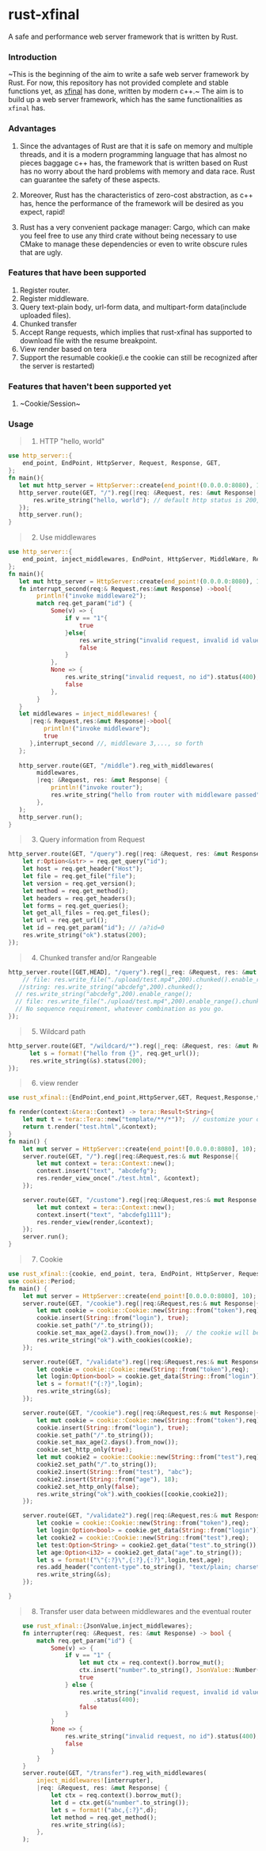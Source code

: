 # rust-xfinal
A safe and performance web server framework that is written by Rust.

### Introduction
~This is the beginning of the aim to write a safe web server framework by Rust. For now, this repository has not provided complete and stable functions yet, as [xfinal](https://github.com/xmh0511/xfinal) has done, written by modern c++.~ The aim is to build up a web server framework, which has the same functionalities as `xfinal` has.

### Advantages 
1. Since the advantages of Rust are that it is safe on memory and multiple threads, and it is a modern programming language that has almost no pieces baggage c++ has, the framework that is written based on Rust has no worry about the hard problems with memory and data race. Rust can guarantee the safety of these aspects. 

2. Moreover, Rust has the characteristics of zero-cost abstraction, as c++ has, hence the performance of the framework will be desired as you expect, rapid! 

3. Rust has a very convenient package manager: Cargo, which can make you feel free to use any third crate without being necessary to use CMake to manage these dependencies or even to write obscure rules that are ugly. 


### Features that have been supported
1. Register router.
2. Register middleware.
3. Query text-plain body, url-form data, and multipart-form data(include uploaded files).
4. Chunked transfer
5. Accept Range requests, which implies that rust-xfinal has supported to download file with the resume breakpoint.
6. View render based on tera
7. Support the resumable cookie(i.e the cookie can still be recognized after the server is restarted)

### Features that haven't been supported yet
1. ~Cookie/Session~

### Usage
> 1. HTTP "hello, world"
````rust
use http_server::{
    end_point, EndPoint, HttpServer, Request, Response, GET,
};
fn main(){
   let mut http_server = HttpServer::create(end_point!(0.0.0.0:8080), 10);
   http_server.route(GET, "/").reg(|req: &Request, res: &mut Response| {
       res.write_string("hello, world"); // default http status is 200, you can also specify it.
   });
   http_server.run();
}
````

> 2. Use middlewares
````rust
use http_server::{
    end_point, inject_middlewares, EndPoint, HttpServer, MiddleWare, Request, Response, GET,
};
fn main(){
   let mut http_server = HttpServer::create(end_point!(0.0.0.0:8080), 10);
   fn interrupt_second(req:& Request,res:&mut Response) ->bool{
        println!("invoke middleware2");
        match req.get_param("id") {
            Some(v) => {
                if v == "1"{
                    true
                }else{
                    res.write_string("invalid request, invalid id value").status(400);
                    false
                }
            },
            None => {
                res.write_string("invalid request, no id").status(400);
                false
            },
        }
   }
   let middlewares = inject_middlewares! {
      |req:& Request,res:&mut Response|->bool{
          println!("invoke middleware");
          true
      },interrupt_second //, middleware 3,..., so forth
   };
   
   http_server.route(GET, "/middle").reg_with_middlewares(
        middlewares,
        |req: &Request, res: &mut Response| {
            println!("invoke router");
            res.write_string("hello from router with middleware passed");
        },
   );
   http_server.run();
}
````

> 3. Query information from Request
````rust
http_server.route(GET, "/query").reg(|req: &Request, res: &mut Response| {
    let r:Option<&str> = req.get_query("id");
    let host = req.get_header("Host");
    let file = req.get_file("file");
    let version = req.get_version();
    let method = req.get_method();
    let headers = req.get_headers();
    let forms = req.get_queries();
    let get_all_files = req.get_files();
    let url = req.get_url();
    let id = req.get_param("id"); // /a?id=0
    res.write_string("ok").status(200);
});
````
> 4. Chunked transfer and/or Rangeable
````rust
http_server.route([GET,HEAD], "/query").reg(|_req: &Request, res: &mut Response| {
    // file: res.write_file("./upload/test.mp4",200).chunked().enable_range();
   //string: res.write_string("abcdefg",200).chunked();
  // res.write_string("abcdefg",200).enable_range();
  // file: res.write_file("./upload/test.mp4",200).enable_range().chunked();
  // No sequence requirement, whatever combination as you go.
});
````
>5. Wildcard path
````rust
http_server.route(GET, "/wildcard/*").reg(|_req: &Request, res: &mut Response|{
      let s = format!("hello from {}", req.get_url());
      res.write_string(&s).status(200);
});
````
>6. view render
````rust
use rust_xfinal::{EndPoint,end_point,HttpServer,GET, Request,Response,tera};

fn render(context:&tera::Context) -> tera::Result<String>{
	let mut t = tera::Tera::new("template/**/*")?;  // customize your own tera whatever you want
	return t.render("test.html",&context);
}
fn main() {
	let mut server = HttpServer::create(end_point![0.0.0.0:8080], 10);
	server.route(GET, "/").reg(|req:&Request,res:& mut Response|{
		let mut context = tera::Context::new();
		context.insert("text", "abcdefg");
		res.render_view_once("./test.html", &context);
	});

	server.route(GET, "/custome").reg(|req:&Request,res:& mut Response|{
		let mut context = tera::Context::new();
		context.insert("text", "abcdefg1111");
		res.render_view(render,&context);
	});
	server.run();
}
````
>7. Cookie
````rust
use rust_xfinal::{cookie, end_point, tera, EndPoint, HttpServer, Request, Response, GET};
use cookie::Period;
fn main() {
	let mut server = HttpServer::create(end_point![0.0.0.0:8080], 10);
	server.route(GET, "/cookie").reg(|req:&Request,res:& mut Response|{
    	let mut cookie = cookie::Cookie::new(String::from("token"),req);
    	cookie.insert(String::from("login"), true);
    	cookie.set_path("/".to_string());
    	cookie.set_max_age(2.days().from_now());  // the cookie will be expired after 2 days  
    	res.write_string("ok").with_cookies(cookie);
    });

	server.route(GET, "/validate").reg(|req:&Request,res:& mut Response|{
    	let cookie = cookie::Cookie::new(String::from("token"),req);
    	let login:Option<bool> = cookie.get_data(String::from("login"));
    	let s = format!("{:?}",login);
    	res.write_string(&s);
    });

	server.route(GET, "/cookie").reg(|req:&Request,res:& mut Response|{
    	let mut cookie = cookie::Cookie::new(String::from("token"),req);
    	cookie.insert(String::from("login"), true);
    	cookie.set_path("/".to_string());
    	cookie.set_max_age(2.days().from_now());
		cookie.set_http_only(true);
		let mut cookie2 = cookie::Cookie::new(String::from("test"),req);
		cookie2.set_path("/".to_string());
		cookie2.insert(String::from("test"), "abc");
		cookie2.insert(String::from("age"), 18);
		cookie2.set_http_only(false);
    	res.write_string("ok").with_cookies([cookie,cookie2]);
    });

    server.route(GET, "/validate2").reg(|req:&Request,res:& mut Response|{
    	let cookie = cookie::Cookie::new(String::from("token"),req);
    	let login:Option<bool> = cookie.get_data(String::from("login"));
		let cookie2 = cookie::Cookie::new(String::from("test"),req);
		let test:Option<String> = cookie2.get_data("test".to_string());
		let age:Option<i32> = cookie2.get_data("age".to_string());
    	let s = format!("\"{:?}\",{:?},{:?}",login,test,age);
		res.add_header("content-type".to_string(), "text/plain; charset=UTF-8".to_string());
    	res.write_string(&s);
    });

}
````
> 8. Transfer user data between middlewares and the eventual router 
````rust
    use rust_xfinal::{JsonValue,inject_middlewares};
    fn interrupter(req: &Request, res: &mut Response) -> bool {
        match req.get_param("id") {
            Some(v) => {
                if v == "1" {
					let mut ctx = req.context().borrow_mut();
					ctx.insert("number".to_string(), JsonValue::Number(20.into()));
                    true
                } else {
                    res.write_string("invalid request, invalid id value")
                        .status(400);
                    false
                }
            }
            None => {
                res.write_string("invalid request, no id").status(400);
                false
            }
        }
    }
	server.route(GET, "/transfer").reg_with_middlewares(
        inject_middlewares![interrupter],
        |req: &Request, res: &mut Response| {
			let ctx = req.context().borrow_mut();
			let d = ctx.get(&"number".to_string());
			let s = format!("abc,{:?}",d);
			let method = req.get_method();
            res.write_string(&s);
        },
    );
````

